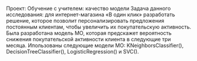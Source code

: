 Проект: Обучение с учителем: качество модели
Задача данного исследования: для интернет-магазина «В один клик» разработать решение, которое позволит персонализировать предложения постоянным клиентам, чтобы увеличить их покупательскую активность.
Была разработана модель МО, которая предскажет вероятность снижения покупательской активности клиента в следующие три месяца.
Ипользованы следующие модели МО: KNeighborsClassifier(), DecisionTreeClassifier(), LogisticRegression() и SVC().
